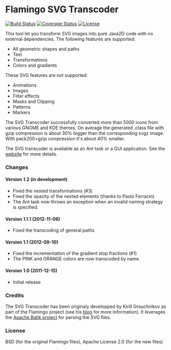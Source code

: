 Flamingo SVG Transcoder
=======================

[![Build Status](https://secure.travis-ci.org/ebourg/flamingo-svg-transcoder.svg)](http://travis-ci.org/ebourg/flamingo-svg-transcoder)
[![Coverage Status](https://coveralls.io/repos/github/ebourg/flamingo-svg-transcoder/badge.svg?branch=master)](https://coveralls.io/github/ebourg/flamingo-svg-transcoder?branch=master)
[![License](https://img.shields.io/badge/license-BSD/Apache--2.0-blue.svg)](http://www.apache.org/licenses/LICENSE-2.0)

This tool let you transform SVG images into pure Java2D code with no external dependencies.
The following features are supported:

 * All geometric shapes and paths
 * Text
 * Transformations
 * Colors and gradients

These SVG features are not supported:

 * Animations
 * Images
 * Filter effects
 * Masks and Clipping
 * Patterns
 * Markers

The SVG Transcoder successfully converted more than 5000 icons from various GNOME and KDE themes.
On average the generated .class file with gzip compression is about 30% bigger than the corresponding
svgz image. With pack200+gzip compression it's about 40% smaller.

The SVG transcoder is available as an Ant task or a GUI application. See the [website](http://ebourg.github.io/flamingo-svg-transcoder/)
for more details.


### Changes

#### Version 1.2 (in development)

* Fixed the nested transformations (#3)
* Fixed the opacity of the nested elements (thanks to Paolo Ferracin)
* The Ant task now throws an exception when an invalid naming strategy is specified.

#### Version 1.1.1 (2012-11-06)

* Fixed the transcoding of general paths

#### Version 1.1 (2012-09-10)

* Fixed the incrementation of the gradient stop fractions (#1)
* The PINK and ORANGE colors are now transcoded by name.


#### Version 1.0 (2011-12-15)

* Initial release


### Credits

The SVG Transcoder has been originaly developped by Kirill Grouchnikov as part of the Flamingo project
(see his [blog](http://weblogs.java.net/blog/kirillcool/archive/2006/10/svg_and_java_ui_3.html?force=524)
for more information). It leverages the [Apache Batik project](http://xmlgraphics.apache.org/batik/)
for parsing the SVG files.


### License

BSD (for the original Flamingo files), Apache License 2.0 (for the new files)
